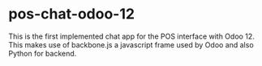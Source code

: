 # pos-chat-odoo-12
This is the first implemented chat app for the POS interface with Odoo 12. 
This makes use of backbone.js a javascript frame used by Odoo and also Python for backend.
